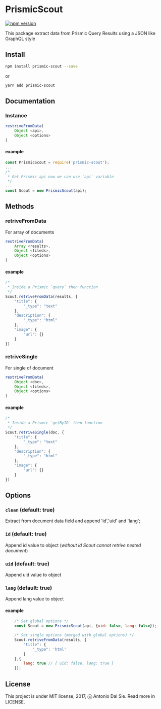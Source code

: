 # PrismicScout
[![npm version](https://badge.fury.io/js/prismic-scout.svg)](http://badge.fury.io/js/prismic-scout)

This package extract data from Prismic Query Results using a JSON like GraphQL style

## Install

```bash
npm install prismic-scout --save
```

or

```bash
yarn add prismic-scout
```

## Documentation

### Instance

```js
restriveFromData(
    Object <api>,
    Object <options> 
)
```

#### example

```js
const PrismicScout = require('prismic-scout');
...
/*
 * Get Prismic api now we can use `api` variable
 */
...
const Scout = new PrismicScout(api);
```

## Methods

### retriveFromData

For array of documents

```js
restriveFromData(
    Array <results>,
    Object <fileds>,
    Object <options>
)
```

#### example

```js
/*
 * Inside a Prismic `query` then function
 */
Scout.retriveFromData(results, {
    "title": {
        "_type": "text"
    },
    "description": {
        "_type": "html"
    },
    "image": {
        "url": {}
    }
})
```

### retriveSingle

For single of document

```js
restriveFromData(
    Object <doc>,
    Object <fileds>,
    Object <options>
)
```

#### example

```js
/*
 * Inside a Prismic `getByID` then function
 */
Scout.retriveSingle(doc, {
    "title": {
        "_type": "text"
    },
    "description": {
        "_type": "html"
    },
    "image": {
        "url": {}
    }
})
```

## Options

### `clean` (default: true)
Extract from document data field and append 'id','uid' and 'lang';

### `id` (default: true)
Append id value to object (*without id Scout cannot retrive nested document*)

### `uid` (default: true)
Append uid value to object

### `lang` (default: true)
Append lang value to object

#### example

```js
    /* Set global options */
    const Scout = new PrismicScout(api, {uid: false, lang: false});

    /* Set single options (merged with global options) */
    Scout.retriveFromData(results, {
        "title": {
            "_type": 'html'
        }
    },{
        lang: true // { uid: false, lang: true }
    });
```

## License

This project is under MIT license, 2017, ⓒ Antonio Dal Sie. Read more in LICENSE.
